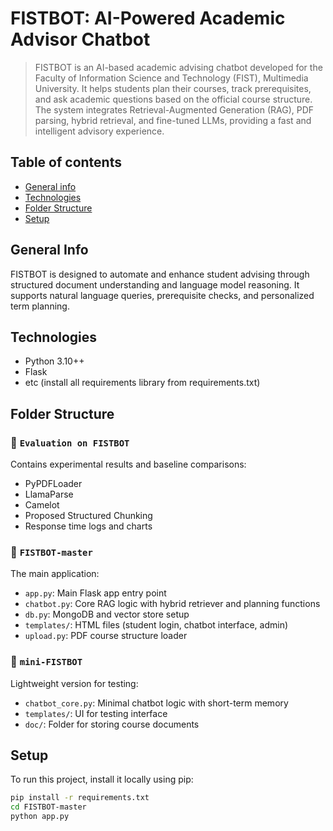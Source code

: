 # FISTBOT: AI-Powered Academic Advisor Chatbot

> FISTBOT is an AI-based academic advising chatbot developed for the Faculty of Information Science and Technology (FIST), Multimedia University. It helps students plan their courses, track prerequisites, and ask academic questions based on the official course structure. The system integrates Retrieval-Augmented Generation (RAG), PDF parsing, hybrid retrieval, and fine-tuned LLMs, providing a fast and intelligent advisory experience.


## Table of contents
* [General info](#general-info)
* [Technologies](#technologies)
* [Folder Structure](#folder-structure)
* [Setup](#setup)

## General Info
FISTBOT is designed to automate and enhance student advising through structured document understanding and language model reasoning. It supports natural language queries, prerequisite checks, and personalized term planning.

## Technologies
* Python 3.10++
* Flask
* etc (install all requirements library from requirements.txt)

## Folder Structure

### 📁 `Evaluation on FISTBOT`
Contains experimental results and baseline comparisons:
- PyPDFLoader
- LlamaParse
- Camelot
- Proposed Structured Chunking
- Response time logs and charts

### 📁 `FISTBOT-master`
The main application:
- `app.py`: Main Flask app entry point
- `chatbot.py`: Core RAG logic with hybrid retriever and planning functions
- `db.py`: MongoDB and vector store setup
- `templates/`: HTML files (student login, chatbot interface, admin)
- `upload.py`: PDF course structure loader

### 📁 `mini-FISTBOT`
Lightweight version for testing:
- `chatbot_core.py`: Minimal chatbot logic with short-term memory
- `templates/`: UI for testing interface
- `doc/`: Folder for storing course documents

## Setup
To run this project, install it locally using pip:

```bash
pip install -r requirements.txt
cd FISTBOT-master
python app.py

